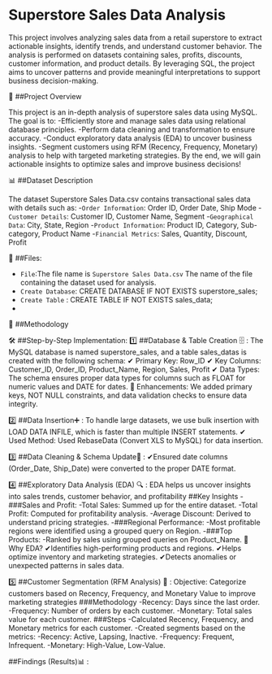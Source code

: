 # Superstore Sales Data Analysis

This project involves analyzing sales data from a retail superstore to extract actionable insights, identify trends, and understand customer behavior. The analysis is performed on datasets
containing sales, profits, discounts, customer information, and product details. By leveraging SQL, the project aims to uncover patterns and provide meaningful interpretations to support 
business decision-making.

🚀 ##Project Overview

This project is an in-depth analysis of superstore sales data using MySQL. The goal is to:
-Efficiently store and manage sales data using relational database principles.
-Perform data cleaning and transformation to ensure accuracy.
-Conduct exploratory data analysis (EDA) to uncover business insights.
-Segment customers using RFM (Recency, Frequency, Monetary) analysis to help with targeted marketing strategies.
By the end, we will gain actionable insights to optimize sales and improve business decisions!

📊 ##Dataset Description

The dataset Superstore Sales Data.csv contains transactional sales data with details such as:
-`Order Information`: Order ID, Order Date, Ship Mode
-`Customer Details`: Customer ID, Customer Name, Segment
-`Geographical Data`: City, State, Region
-`Product Information`: Product ID, Category, Sub-category, Product Name
-`Financial Metrics`: Sales, Quantity, Discount, Profit



📁 ##Files:
- `File`:The file name is `Superstore Sales Data.csv` The name of the file containing the dataset used for analysis.
- `Create Database`: CREATE DATABASE IF NOT EXISTS superstore_sales;
- `Create Table` : CREATE TABLE IF NOT EXISTS sales_data;
- 
📝 ##Methodology

🛠️ ##Step-by-Step Implementation:
1️⃣ ##Database & Table Creation 🗄️ : 
The MySQL database is named superstore_sales, and a table sales_datas is created with the following schema:
✔ Primary Key: Row_ID
✔ Key Columns: Customer_ID, Order_ID, Product_Name, Region, Sales, Profit
✔ Data Types: The schema ensures proper data types for columns such as FLOAT for numeric values and DATE for dates.
🔹 Enhancements: We added primary keys, NOT NULL constraints, and data validation checks to ensure data integrity.

2️⃣ ##Data Insertion➕ : 
To handle large datasets, we use bulk insertion with LOAD DATA INFILE, which is faster than multiple INSERT statements.
✔ Used Method: Used RebaseData (Convert XLS to MySQL) for data insertion.

3️⃣ ##Data Cleaning & Schema Update🧹 : 
✔Ensured date columns (Order_Date, Ship_Date) were converted to the proper DATE format.

4️⃣ ##Exploratory Data Analysis (EDA) 🔍 : EDA helps us uncover insights into sales trends, customer behavior, and profitability
##Key Insights
-###Sales and Profit:
-Total Sales: Summed up for the entire dataset.
-Total Profit: Computed for profitability analysis.
-Average Discount: Derived to understand pricing strategies.
-###Regional Performance:
-Most profitable regions were identified using a grouped query on Region.
-###Top Products:
-Ranked by sales using grouped queries on Product_Name.
🔹 Why EDA?
✔Identifies high-performing products and regions.
✔Helps optimize inventory and marketing strategies.
✔Detects anomalies or unexpected patterns in sales data.

5️⃣ ##Customer Segmentation (RFM Analysis) 🎯 : Objective: Categorize customers based on Recency, Frequency, and Monetary Value to improve marketing strategies
###Methodology
-Recency: Days since the last order.
-Frequency: Number of orders by each customer.
-Monetary: Total sales value for each customer.
###Steps
-Calculated Recency, Frequency, and Monetary metrics for each customer.
-Created segments based on the metrics:
   -Recency: Active, Lapsing, Inactive.
   -Frequency: Frequent, Infrequent.
   -Monetary: High-Value, Low-Value.


##Findings (Results)📊 : 
